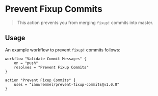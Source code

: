 # Prevent Fixup Commits

> This action prevents you from merging `fixup!` commits into master.

## Usage

An example workflow to prevent `fixup!` commits follows:

```hcl
workflow "Validate Commit Messages" {
    on = "push"
    resolves = "Prevent Fixup Commits"
}

action "Prevent Fixup Commits" {
    uses = "ianwremmel/prevent-fixup-commits@v1.0.0"
}
```
